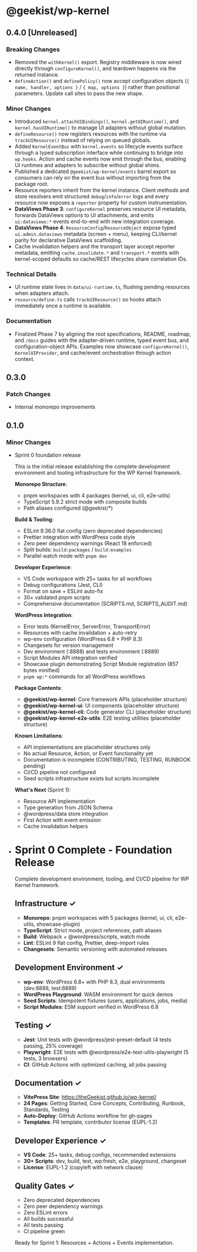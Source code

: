 # @geekist/wp-kernel

## 0.4.0 [Unreleased]

### Breaking Changes

- Removed the `withKernel()` export. Registry middleware is now wired directly
  through `configureKernel()`, and teardown happens via the returned instance.
- `defineAction()` and `definePolicy()` now accept configuration objects
  (`{ name, handler, options }` / `{ map, options }`) rather than positional
  parameters. Update call sites to pass the new shape.

### Minor Changes

- Introduced `kernel.attachUIBindings()`, `kernel.getUIRuntime()`, and
  `kernel.hasUIRuntime()` to manage UI adapters without global mutation.
- `defineResource()` now registers resources with the runtime via
  `trackUIResource()` instead of relying on queued globals.
- Added `KernelEventBus` with `kernel.events` so lifecycle events surface through
  a typed subscription interface while continuing to bridge into `wp.hooks`.
  Action and cache events now emit through the bus, enabling UI runtimes and
  adapters to subscribe without global shims.
- Published a dedicated `@geekist/wp-kernel/events` barrel export so consumers
  can rely on the event bus without importing from the package root.
- Resource reporters inherit from the kernel instance. Client methods and store
  resolvers emit structured `debug`/`info`/`error` logs and every resource now
  exposes a `reporter` property for custom instrumentation.
- **DataViews Phase 3**: `configureKernel` preserves resource UI metadata,
  forwards DataViews options to UI attachments, and emits `ui:dataviews:*`
  events end-to-end with new integration coverage.
- **DataViews Phase 4**: `ResourceConfig`/`ResourceObject` expose typed
  `ui.admin.dataviews` metadata (screen + menu), keeping CLI/kernel parity for
  declarative DataViews scaffolding.
- Cache invalidation helpers and the transport layer accept reporter metadata,
  emitting `cache.invalidate.*` and `transport.*` events with kernel-scoped
  defaults so cache/REST lifecycles share correlation IDs.

### Technical Details

- UI runtime state lives in `data/ui-runtime.ts`, flushing pending resources when
  adapters attach.
- `resource/define.ts` calls `trackUIResource()` so hooks attach immediately once
  a runtime is available.

### Documentation

- Finalized Phase 7 by aligning the root specifications, README, roadmap, and
  `/docs` guides with the adapter-driven runtime, typed event bus, and
  configuration-object APIs. Examples now showcase `configureKernel()`,
  `KernelUIProvider`, and cache/event orchestration through action context.

## 0.3.0

### Patch Changes

- Internal monorepo improvements

## 0.1.0

### Minor Changes

- Sprint 0 foundation release

    This is the initial release establishing the complete development environment and tooling infrastructure for the WP Kernel framework.

    **Monorepo Structure**:
    - pnpm workspaces with 4 packages (kernel, ui, cli, e2e-utils)
    - TypeScript 5.9.2 strict mode with composite builds
    - Path aliases configured (@geekist/\*)

    **Build & Tooling**:
    - ESLint 9.36.0 flat config (zero deprecated dependencies)
    - Prettier integration with WordPress code style
    - Zero peer dependency warnings (React 18 enforced)
    - Split builds: `build:packages` / `build:examples`
    - Parallel watch mode with `pnpm dev`

    **Developer Experience**:
    - VS Code workspace with 25+ tasks for all workflows
    - Debug configurations (Jest, CLI)
    - Format on save + ESLint auto-fix
    - 30+ validated pnpm scripts
    - Comprehensive documentation (SCRIPTS.md, SCRIPTS_AUDIT.md)

    **WordPress Integration**:
    - Error tests (KernelError, ServerError, TransportError)
    - Resources with cache invalidation + auto-retry
    - wp-env configuration (WordPress 6.8 + PHP 8.3)
    - Changesets for version management
    - Dev environment (:8888) and tests environment (:8889)
    - Script Modules API integration verified
    - Showcase plugin demonstrating Script Module registration (857 bytes minified)
    - `pnpm wp:*` commands for all WordPress workflows

    **Package Contents**:
    - **@geekist/wp-kernel**: Core framework APIs (placeholder structure)
    - **@geekist/wp-kernel-ui**: UI components (placeholder structure)
    - **@geekist/wp-kernel-cli**: Code generator CLI (placeholder structure)
    - **@geekist/wp-kernel-e2e-utils**: E2E testing utilities (placeholder structure)

    **Known Limitations**:
    - API implementations are placeholder structures only
    - No actual Resource, Action, or Event functionality yet
    - Documentation is incomplete (CONTRIBUTING, TESTING, RUNBOOK pending)
    - CI/CD pipeline not configured
    - Seed scripts infrastructure exists but scripts incomplete

    **What's Next** (Sprint 1):
    - Resource API implementation
    - Type generation from JSON Schema
    - @wordpress/data store integration
    - First Action with event emission
    - Cache invalidation helpers

- # Sprint 0 Complete - Foundation Release

    Complete development environment, tooling, and CI/CD pipeline for WP Kernel framework.

    ## Infrastructure ✓
    - **Monorepo**: pnpm workspaces with 5 packages (kernel, ui, cli, e2e-utils, showcase-plugin)
    - **TypeScript**: Strict mode, project references, path aliases
    - **Build**: Webpack + @wordpress/scripts, watch mode
    - **Lint**: ESLint 9 flat config, Prettier, deep-import rules
    - **Changesets**: Semantic versioning with automated releases

    ## Development Environment ✓
    - **wp-env**: WordPress 6.8+ with PHP 8.3, dual environments (dev:8888, test:8889)
    - **WordPress Playground**: WASM environment for quick demos
    - **Seed Scripts**: Idempotent fixtures (users, applications, jobs, media)
    - **Script Modules**: ESM support verified in WordPress 6.8

    ## Testing ✓
    - **Jest**: Unit tests with @wordpress/jest-preset-default (4 tests passing, 25% coverage)
    - **Playwright**: E2E tests with @wordpress/e2e-test-utils-playwright (5 tests, 3 browsers)
    - **CI**: GitHub Actions with optimized caching, all jobs passing

    ## Documentation ✓
    - **VitePress Site**: https://theGeekist.github.io/wp-kernel/
    - **24 Pages**: Getting Started, Core Concepts, Contributing, Runbook, Standards, Testing
    - **Auto-Deploy**: GitHub Actions workflow for gh-pages
    - **Templates**: PR template, contributor license (EUPL-1.2)

    ## Developer Experience ✓
    - **VS Code**: 25+ tasks, debug configs, recommended extensions
    - **30+ Scripts**: dev, build, test, wp:fresh, e2e, playground, changeset
    - **License**: EUPL-1.2 (copyleft with network clause)

    ## Quality Gates ✓
    - Zero deprecated dependencies
    - Zero peer dependency warnings
    - Zero ESLint errors
    - All builds successful
    - All tests passing
    - CI pipeline green

    Ready for Sprint 1: Resources + Actions + Events implementation.
